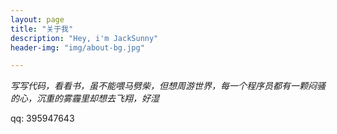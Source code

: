 ```yaml
---
layout: page
title: "关于我"
description: "Hey, i'm JackSunny"
header-img: "img/about-bg.jpg"

---
```


*写写代码，看看书，虽不能喂马劈柴，但想周游世界，每一个程序员都有一颗闷骚的心，沉重的雾霾里却想去飞翔，好湿*

qq: 395947643